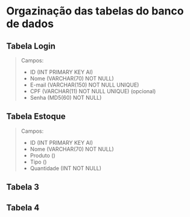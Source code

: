 # Orgazinação das tabelas do banco de dados

## Tabela Login
>Campos:
>* ID (INT PRIMARY KEY AI)
>* Nome (VARCHAR(70) NOT NULL)
>* E-mail (VARCHAR(150) NOT NULL UNIQUE)
>* CPF (VARCHAR(11) NOT NULL UNIQUE) (opcional)
>* Senha (MD5(60) NOT NULL)

## Tabela Estoque
>Campos:
>* ID (INT PRIMARY KEY AI)
>* Nome (VARCHAR(70) NOT NULL)
>* Produto ()
>* Tipo ()
>* Quantidade (INT NOT NULL)

## Tabela 3

## Tabela 4
